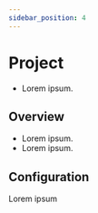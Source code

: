 ```yaml
---
sidebar_position: 4
---
```


# Project

- Lorem ipsum.

## Overview

- Lorem ipsum.
- Lorem ipsum.

## Configuration

Lorem ipsum